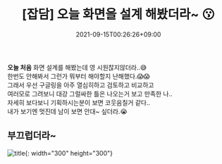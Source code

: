 ﻿---
title : "[잡담] 오늘 화면을 설계 해봤더라~ 😗"
categories:
  - main
tags:
  - 잡담
  - 
date: 2021-09-15T00:26:26+09:00 #작성일자
last_modified_at: 2021-09-15 #업데이트날짜.
#toc: true
#toc_label: "안녕하세요"
#toc_sticky: true 고정할것인지?
# other options
---

**오늘 처음** 화면 설계를 해봤는데 영 시원찮지않더라..😅  
한번도 안해봐서 그런가 뭐부터 해야할지 난해했다.😱😱  
그래서 우선 구글링을 아주 열심히하고 검토하고 비교하고  
여러모로 그려보니 대강 그럴싸한 틀은 나오는거 보고 만족한 나..  
자세히 보다보니 기획하시는분이 보면 코웃음칠거 같다..  
내가 보기엔 멋진데 남이 보면 안대~ 싶더라.😭
 

## 부끄럽더라~
![title](https://winesee.site/file/잠담.png){: width="300" height="300"}

